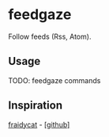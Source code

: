 # feedgaze
Follow feeds (Rss, Atom).

## Usage
TODO: feedgaze commands

## Inspiration
[fraidycat](https://fraidyc.at/) - [[github]](https://github.com/kickscondor/fraidycat)

